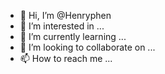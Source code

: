 - 👋 Hi, I’m @Henryphen
- 👀 I’m interested in ...
- 🌱 I’m currently learning ...
- 💞️ I’m looking to collaborate on ...
- 📫 How to reach me ...

<!---
Henryphen/Henryphen is a ✨ special ✨ repository because its `README.md` (this file) appears on your GitHub profile.
You can click the Preview link to take a look at your changes.
--->
